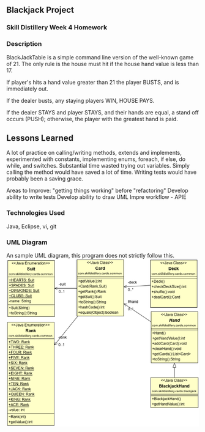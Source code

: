 ## Blackjack Project

### Skill Distillery Week 4 Homework

### Description
BlackJackTable is a simple command line version of the well-known game of 21. The only rule is the house must hit if the house hand value is less than 17.

If player's hits a hand value greater than 21 the player BUSTS, and is immediately out.

If the dealer busts, any staying players WIN, HOUSE PAYS.

If the dealer STAYS and player STAYS, and their hands are equal, a stand off occurs (PUSH); otherwise, the player with the greatest hand is paid. 


## Lessons Learned
A lot of practice on calling/writing methods, extends and implements, experimented with constants, implementing enums, foreach, if else, do while, and switches. Substantial time wasted trying out variables. Simply calling the method would have saved a lot of time. Writing tests would have probably been a saving grace.

Areas to Improve: 
"getting things working" before "refactoring"
Develop ability to write tests
Develop ability to draw UML
Impre workflow - APIE

### Technologies Used
Java, Eclipse, vi, git

### UML Diagram
An sample UML diagram, this program does not strictly follow this.
![UML](Blackjack.png)